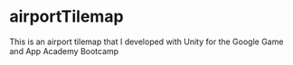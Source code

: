 # airportTilemap
This is an airport tilemap that I developed with Unity for the Google Game and App Academy Bootcamp
